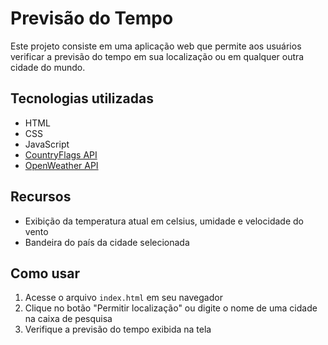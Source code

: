<div class="markdown prose w-full break-words dark:prose-invert light"><h1>Previsão do Tempo</h1>
<p>Este projeto consiste em uma aplicação web que permite aos usuários verificar a previsão do tempo em sua localização ou em qualquer outra cidade do mundo.</p>
<h2>Tecnologias utilizadas</h2>
<ul>
<li>HTML</li>
<li>CSS</li>
<li>JavaScript</li>
<li><a href="https://flagsapi.com/" target="_new">CountryFlags API</a></li>
<li><a href="https://openweathermap.org/api" target="_new">OpenWeather API</a></li>
</ul>
<h2>Recursos</h2>
<ul>
<li>Exibição da temperatura atual em celsius, umidade e velocidade do vento</li>
<li>Bandeira do país da cidade selecionada</li>
</ul>
<h2>Como usar</h2>
<ol>
<li>Acesse o arquivo <code>index.html</code> em seu navegador</li>
<li>Clique no botão "Permitir localização" ou digite o nome de uma cidade na caixa de pesquisa</li>
<li>Verifique a previsão do tempo exibida na tela</li>
</ol>
</div>
